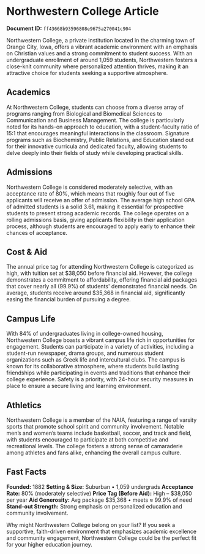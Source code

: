 # Northwestern College Article

**Document ID:** `ff43668b93596808e9675a270041c904`

Northwestern College, a private institution located in the charming town of Orange City, Iowa, offers a vibrant academic environment with an emphasis on Christian values and a strong commitment to student success. With an undergraduate enrollment of around 1,059 students, Northwestern fosters a close-knit community where personalized attention thrives, making it an attractive choice for students seeking a supportive atmosphere.

## Academics
At Northwestern College, students can choose from a diverse array of programs ranging from Biological and Biomedical Sciences to Communication and Business Management. The college is particularly noted for its hands-on approach to education, with a student-faculty ratio of 15:1 that encourages meaningful interactions in the classroom. Signature programs such as Biochemistry, Public Relations, and Education stand out for their innovative curricula and dedicated faculty, allowing students to delve deeply into their fields of study while developing practical skills.

## Admissions
Northwestern College is considered moderately selective, with an acceptance rate of 80%, which means that roughly four out of five applicants will receive an offer of admission. The average high school GPA of admitted students is a solid 3.61, making it essential for prospective students to present strong academic records. The college operates on a rolling admissions basis, giving applicants flexibility in their application process, although students are encouraged to apply early to enhance their chances of acceptance.

## Cost & Aid
The annual price tag for attending Northwestern College is categorized as high, with tuition set at $38,050 before financial aid. However, the college demonstrates a commitment to affordability, offering financial aid packages that cover nearly all (99.9%) of students' demonstrated financial needs. On average, students receive around $35,368 in financial aid, significantly easing the financial burden of pursuing a degree.

## Campus Life
With 84% of undergraduates living in college-owned housing, Northwestern College boasts a vibrant campus life rich in opportunities for engagement. Students can participate in a variety of activities, including a student-run newspaper, drama groups, and numerous student organizations such as Greek life and intercultural clubs. The campus is known for its collaborative atmosphere, where students build lasting friendships while participating in events and traditions that enhance their college experience. Safety is a priority, with 24-hour security measures in place to ensure a secure living and learning environment.

## Athletics
Northwestern College is a member of the NAIA, featuring a range of varsity sports that promote school spirit and community involvement. Notable men’s and women’s teams include basketball, soccer, and track and field, with students encouraged to participate at both competitive and recreational levels. The college fosters a strong sense of camaraderie among athletes and fans alike, enhancing the overall campus culture.

## Fast Facts
**Founded:** 1882
**Setting & Size:** Suburban • 1,059 undergrads
**Acceptance Rate:** 80% (moderately selective)
**Price Tag (Before Aid):** High – $38,050 per year
**Aid Generosity:** Avg package $35,368 • meets ≈ 99.9% of need
**Stand-out Strength:** Strong emphasis on personalized education and community involvement.

Why might Northwestern College belong on your list? If you seek a supportive, faith-driven environment that emphasizes academic excellence and community engagement, Northwestern College could be the perfect fit for your higher education journey.
